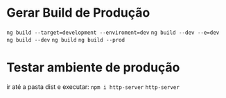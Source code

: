 # Gerar Build de Produção
`ng build --target=development --enviroment=dev`
`ng build --dev --e=dev`
`ng build --dev`
`ng build`
`ng build --prod`

# Testar ambiente de produção
ir até a pasta dist e executar:
`npm i http-server`
`http-server`
